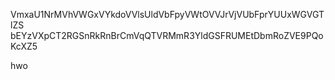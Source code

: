 VmxaU1NrMVhVWGxVYkdoVVlsUldVbFpyVWtOVVJrVjVUbFprYUUxWGVGTlZS
bEYzVXpCT2RGSnRkRnBrCmVqQTVRMmR3YldGSFRUMEtDbmRoZVE9PQoKcXZ5

hwo